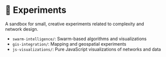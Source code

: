 # 🧪 Experiments

A sandbox for small, creative experiments related to complexity and network design.

- `swarm-intelligence/`: Swarm-based algorithms and visualizations
- `gis-integration/`: Mapping and geospatial experiments
- `js-visualizations/`: Pure JavaScript visualizations of networks and data
